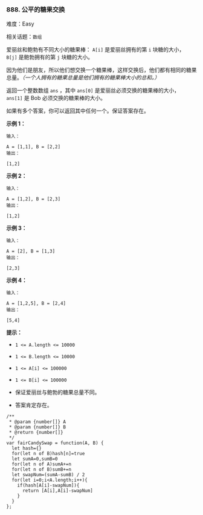 ### 888. 公平的糖果交换

难度：Easy

相关话题：`数组`

爱丽丝和鲍勃有不同大小的糖果棒： `A[i]`  是爱丽丝拥有的第  `i` 块糖的大小， `B[j]`  是鲍勃拥有的第  `j` 块糖的大小。



因为他们是朋友，所以他们想交换一个糖果棒，这样交换后，他们都有相同的糖果总量。*（一个人拥有的糖果总量是他们拥有的糖果棒大小的总和。）* 



返回一个整数数组  `ans` ，其中  `ans[0]`  是爱丽丝必须交换的糖果棒的大小， `ans[1]` 是 Bob 必须交换的糖果棒的大小。



如果有多个答案，你可以返回其中任何一个。保证答案存在。







**示例 1：** 





```
输入：

A = [1,1], B = [2,2]
输出：

[1,2]

```


**示例 2：** 





```
输入：

A = [1,2], B = [2,3]
输出：

[1,2]

```


**示例 3：** 





```
输入：

A = [2], B = [1,3]
输出：

[2,3]

```


**示例 4：** 





```
输入：

A = [1,2,5], B = [2,4]
输出：

[5,4]

```






**提示：** 




* `1 <= A.length <= 10000`

* `1 <= B.length <= 10000`

* `1 <= A[i] <= 100000`

* `1 <= B[i] <= 100000`

* 保证爱丽丝与鲍勃的糖果总量不同。

* 答案肯定存在。






```
/**
 * @param {number[]} A
 * @param {number[]} B
 * @return {number[]}
 */
var fairCandySwap = function(A, B) {
  let hash={}
  for(let n of B)hash[n]=true
  let sumA=0,sumB=0
  for(let n of A)sumA+=n
  for(let n of B)sumB+=n
  let swapNum=(sumA-sumB) / 2
  for(let i=0;i<A.length;i++){
    if(hash[A[i]-swapNum]){
      return [A[i],A[i]-swapNum]
    }
  }
};



```

